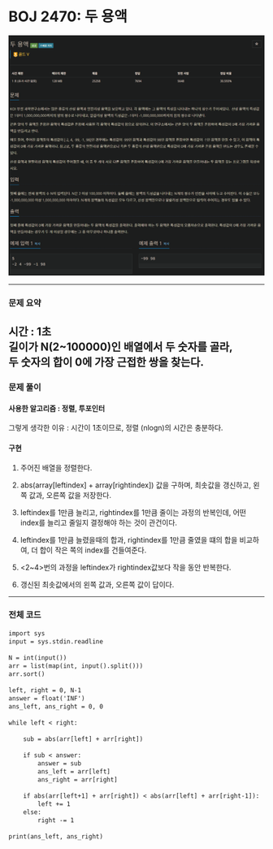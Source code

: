 # BOJ 2470: 두 용액

![이미지](BOJ_2470.png)

---
### 문제 요약
시간 : 1초   
길이가 N(2~100000)인 배열에서 두 숫자를 골라,     
두 숫자의 합이 0에 가장 근접한 쌍을 찾는다.
---
### 문제 풀이
#### 사용한 알고리즘 : 정렬, 투포인터
그렇게 생각한 이유 : 시간이 1초이므로, 정렬 (nlogn)의 시간은 충분하다.
#### 구현
1. 주어진 배열을 정렬한다.

2. abs(array[leftindex] + array[rightindex]) 값을 구하며, 최솟값을 갱신하고, 왼쪽 값과, 오른쪽 값을 저장한다.

3. leftindex를 1만큼 늘리고, rightindex를 1만큼 줄이는 과정의 반복인데, 어떤 index를 늘리고 줄일지 결정해야 하는 것이 관건이다.

4. leftindex를 1만큼 늘렸을때의 합과, rightindex를 1만큼 줄였을 떄의 합을 비교하여, 더 합이 작은 쪽의 index를 건들여준다.

5. <2~4>번의 과정을 leftindex가 rightindex값보다 작을 동안 반복한다.

6. 갱신된 최솟값에서의 왼쪽 값과, 오른쪽 값이 답이다.
---
### 전체 코드
    import sys
    input = sys.stdin.readline
    
    N = int(input())
    arr = list(map(int, input().split()))
    arr.sort()
    
    left, right = 0, N-1
    answer = float('INF')
    ans_left, ans_right = 0, 0
    
    while left < right:
    
        sub = abs(arr[left] + arr[right])
    
        if sub < answer:
            answer = sub
            ans_left = arr[left]
            ans_right = arr[right]
    
        if abs(arr[left+1] + arr[right]) < abs(arr[left] + arr[right-1]):
            left += 1
        else:
            right -= 1
    
    print(ans_left, ans_right)














